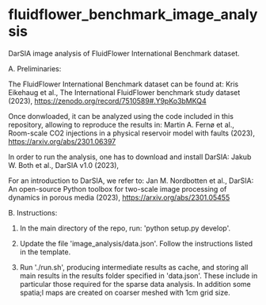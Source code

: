 # fluidflower_benchmark_image_analysis
DarSIA image analysis of FluidFlower International Benchmark dataset.


A. Preliminaries:

The FluidFlower International Benchmark dataset can be found at:
Kris Eikehaug et al., The International FluidFlower benchmark study
dataset (2023), https://zenodo.org/record/7510589#.Y9pKo3bMKQ4

Once donwloaded, it can be analyzed using the code included in this
repository, allowing to reproduce the results in:
Martin A. Fernø et al., Room-scale CO2 injections in a physical
reservoir model with faults (2023), https://arxiv.org/abs/2301.06397

In order to run the analysis, one has to download and install
DarSIA:
Jakub W. Both et al., DarSIA v1.0 (2023),

For an introduction to DarSIA, we refer to:
Jan M. Nordbotten et al., DarSIA: An open-source Python toolbox
for two-scale image processing of dynamics in porous media (2023),
https://arxiv.org/abs/2301.05455


B. Instructions:

  1. In the main directory of the repo, run: 'python setup.py develop'.

  2. Update the file 'image_analysis/data.json'. Follow the instructions
  listed in the template.

  3. Run './run.sh', producing intermediate results as cache, and storing
  all main results in the results folder specified in 'data.json'.
  These include in particular those required for the sparse data analysis.
  In addition some spatia;l maps are created on coarser meshed with 1cm 
  grid size.

  
